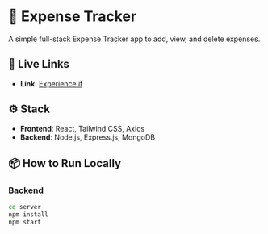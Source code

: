 # 💸 Expense Tracker

A simple full-stack Expense Tracker app to add, view, and delete expenses.

## 🔗 Live Links

- **Link**: [Experience it ](https://fullstack-finance-tracker-grk2.onrender.com/auth/login)


## ⚙️ Stack

- **Frontend**: React, Tailwind CSS, Axios
- **Backend**: Node.js, Express.js, MongoDB

## 📦 How to Run Locally

### Backend
```bash
cd server
npm install
npm start

